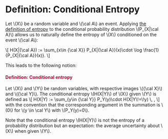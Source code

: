 # Definition: Conditional Entropy

<p>Let \(X\) be a random variable and \(\cal A\) an event. Applying <a title="Definition: Shannon Entropy" href="https://canvas.uva.nl/courses/10933/pages/definition-shannon-entropy" data-api-endpoint="https://canvas.uva.nl/api/v1/courses/10933/pages/definition-shannon-entropy" data-api-returntype="Page">the definition of entropy</a> to the conditional probability distribution \(P_{X|\cal A}\) allows us to naturally define the entropy of \(X\) conditioned on the event \(\cal A\):</p>
<p>\[ H(X|{\cal A}) := \sum_{x\in {\cal X}} P_{X|{\cal A}}(x)\cdot \log \frac{1}{P_{X|{\cal A}}(x)}. \]</p>
<p>This leads to the following notion:</p>
<div class="content-box pad-box-mini border border-trbl border-round">
<h4 style="color: #bc0031;"><strong>Definition: Conditional entropy</strong></h4>
Let \(X\) and \(Y\) be random variables, with respective images \({\cal X}\) and \({\cal Y}\). The conditional entropy \(H(X|Y)\) of \(X\) given \(Y\) is defined as \[ H(X|Y) := \sum_{y\in {\cal Y}} P_Y(y)\cdot H(X|Y\!=\!y) \, , \] with the convention that the corresponding argument in the summation is \(0\) for \(y \in \cal Y\) with \(P_Y(y)=0\).</div>
<p>Note that the conditional entropy \(H(X|Y)\) is not the entropy of a probability distribution but an expectation: the average uncertainty about \(X\) when given \(Y\).</p>
<p> </p>